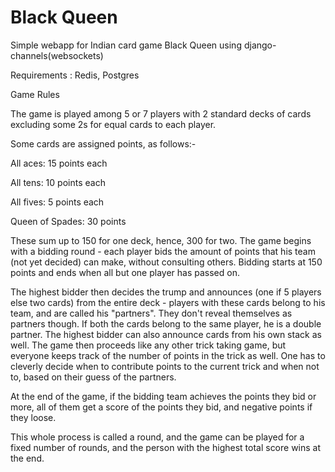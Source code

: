 # Black Queen

Simple webapp for Indian card game Black Queen using django-channels(websockets)

Requirements : Redis, Postgres

Game Rules

The game is played among 5 or 7 players with 2 standard decks of cards excluding some 2s for equal cards to each player.


Some cards are assigned points, as follows:-
    
All aces: 15 points each

All tens: 10 points each

All fives: 5 points each

Queen of Spades: 30 points

These sum up to 150 for one deck, hence, 300 for two.
The game begins with a bidding round - each player bids the amount of points that his 
team (not yet decided) can make, without consulting others.
Bidding starts at 150 points and ends when all but one player has passed on.

The highest bidder then decides the trump and announces (one if 5 players else two cards) from the entire deck -
players with these cards belong to his team, and are called his "partners".
They don't reveal themselves as partners though. If both the cards belong to the same player, 
he is a double partner.
The highest bidder can also announce cards from his own stack as well.
The game then proceeds like any other trick taking game, 
but everyone keeps track of the number of points in the trick as well.
One has to cleverly decide when to contribute points to the current trick and when not to, 
based on their guess of the partners.



At the end of the game, if the bidding team achieves the points they bid or more, 
all of them get a score of the points they bid, and negative points if they loose.


This whole process is called a round, and the game can be played for a fixed number of rounds, 
and the person with the highest total score wins at the end.
